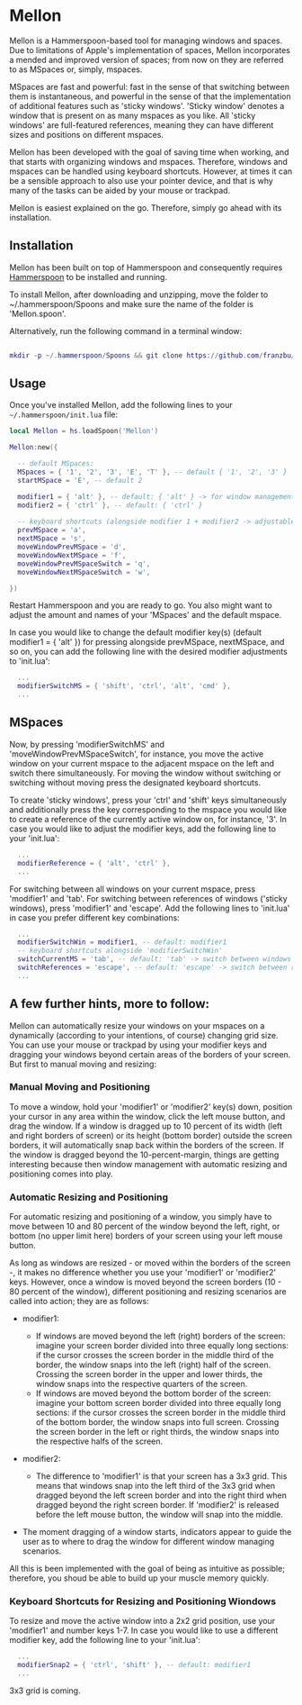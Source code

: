 # Mellon

Mellon is a Hammerspoon-based tool for managing windows and spaces. Due to limitations of Apple's implementation of spaces, Mellon incorporates a mended and improved version of spaces; from now on they are referred to as MSpaces or, simply, mspaces.

MSpaces are fast and powerful: fast in the sense of that switching between them is instantaneous, and powerful in the sense of that the implementation of additional features such as 'sticky windows'. 'Sticky window' denotes a window that is present on as many mspaces as you like. All 'sticky windows' are full-featured references, meaning they can have different sizes and positions on different mspaces.

Mellon has been developed with the goal of saving time when working, and that starts with organizing windows and mspaces. Therefore, windows and mspaces can be handled using keyboard shortcuts. However, at times it can be a sensible approach to also use your pointer device, and that is why many of the tasks can be aided by your mouse or trackpad.

Mellon is easiest explained on the go. Therefore, simply go ahead with its installation.


## Installation

Mellon has been built on top of Hammerspoon and consequently requires [Hammerspoon](https://www.hammerspoon.org/) to be installed and running.

To install Mellon, after downloading and unzipping, move the folder to ~/.hammerspoon/Spoons and make sure the name of the folder is 'Mellon.spoon'. 

Alternatively, run the following command in a terminal window:

```lua

mkdir -p ~/.hammerspoon/Spoons && git clone https://github.com/franzbu/Mellon.spoon.git ~/.hammerspoon/Spoons/Mellon.spoon

```

## Usage

Once you've installed Mellon, add the following lines to your `~/.hammerspoon/init.lua` file:

```lua
local Mellon = hs.loadSpoon('Mellon')

Mellon:new({

  -- default MSpaces:
  MSpaces = { '1', '2', '3', 'E', 'T' }, -- default { '1', '2', '3' }
  startMSpace = 'E', -- default 2

  modifier1 = { 'alt' }, -- default: { 'alt' } -> for window management with mouse (also modifier2)
  modifier2 = { 'ctrl' }, -- default: { 'ctrl' }
   
  -- keyboard shortcuts (alongside modifier 1 + modifier2 -> adjustable) for moving windows to/switching mspaces
  prevMSpace = 'a',
  nextMSpace = 's',
  moveWindowPrevMSpace = 'd',
  moveWindowNextMSpace = 'f',
  moveWindowPrevMSpaceSwitch = 'q',
  moveWindowNextMSpaceSwitch = 'w',

})

```

Restart Hammerspoon and you are ready to go. You also might want to adjust the amount and names of your 'MSpaces' and the default mspace. 

In case you would like to change the default modifier key(s) (default modifier1 = { 'alt' }) for pressing alongside prevMSpace, nextMSpace, and so on, you can add the following line with the desired modifier adjustments to 'init.lua':

```lua
  ...
  modifierSwitchMS = { 'shift', 'ctrl', 'alt', 'cmd' },
  ...
```
## MSpaces

Now, by pressing 'modifierSwitchMS' and 'moveWindowPrevMSpaceSwitch', for instance, you move the active window on your current mspace to the adjacent mspace on the left and switch there simultaneously. For moving the window without switching or switching without moving press the designated keyboard shortcuts.

To create 'sticky windows', press your 'ctrl' and 'shift' keys simultaneously and additionally press the key corresponding to the mspace you would like to create a reference of the currently active window on, for instance, '3'. In case you would like to adjust the modifier keys, add the following line to your 'init.lua':

```lua
  ...
  modifierReference = { 'alt', 'ctrl' },
  ...
```

For switching between all windows on your current mspace, press 'modifier1' and 'tab'. For switching between references of windows ('sticky windows), press 'modifier1' and 'escape'. Add the following lines to 'init.lua' in case you prefer different key combinations:

```lua
  ...
  modifierSwitchWin = modifier1, -- default: modifier1
  -- keyboard shortcuts alongside 'modifierSwitchWin'
  switchCurrentMS = 'tab', -- default: 'tab' -> switch between windows of current mspace
  switchReferences = 'escape', -- default: 'escape' -> switch between references of same window, which by design are on different mspaces
  ...
```

## A few further hints, more to follow:

Mellon can automatically resize your windows on your mspaces on a dynamically (according to your intentions, of course) changing grid size. You can use your mouse or trackpad by using your modifier keys and dragging your windows beyond certain areas of the borders of your screen. But first to manual moving and resizing:


### Manual Moving and Positioning

To move a window, hold your 'modifier1' or 'modifier2' key(s) down, position your cursor in any area within the window, click the left mouse button, and drag the window. If a window is dragged up to 10 percent of its width (left and right borders of screen) or its height (bottom border) outside the screen borders, it will automatically snap back within the borders of the screen. If the window is dragged beyond the 10-percent-margin, things are getting interesting because then window management with automatic resizing and positioning comes into play.

### Automatic Resizing and Positioning 

For automatic resizing and positioning of a window, you simply have to move between 10 and 80 percent of the window beyond the left, right, or bottom (no upper limit here) borders of your screen using your left mouse button. 

As long as windows are resized - or moved within the borders of the screen -, it makes no difference whether you use your 'modifier1' or 'modifier2' keys. However, once a window is moved beyond the screen borders (10 - 80 percent of the window), different positioning and resizing scenarios are called into action; they are as follows:

* modifier1: 
  * If windows are moved beyond the left (right) borders of the screen: imagine your screen border divided into three equally long sections: if the cursor crosses the screen border in the middle third of the border, the window snaps into the left (right) half of the screen. Crossing the screen border in the upper and lower thirds, the window snaps into the respective quarters of the screen.
  * If windows are moved beyond the bottom border of the screen: imagine your bottom screen border divided into three equally long sections: if the cursor crosses the screen border in the middle third of the bottom border, the window snaps into full screen. Crossing the screen border in the left or right thirds, the window snaps into the respective halfs of the screen.

* modifier2: 
  * The difference to 'modifier1' is that your screen has a 3x3 grid. This means that windows snap into the left third of the 3x3 grid when dragged beyond the left screen border and into the right third when dragged beyond the right screen border. If 'modifier2' is released before the left mouse button, the window will snap into the middle.
 
* The moment dragging of a window starts, indicators appear to guide the user as to where to drag the window for different window managing scenarios.

All this is been implemented with the goal of being as intuitive as possible; therefore, you shoud be able to build up your muscle memory quickly.

### Keyboard Shortcuts for Resizing and Positioning Wiondows

To resize and move the active window into a 2x2 grid position, use your 'modifier1' and number keys 1-7. In case you would like to use a different modifier key, add the following line to your 'init.lua':


```lua
  ...
  modifierSnap2 = { 'ctrl', 'shift' }, -- default: modifier1 
  ...
```

3x3 grid is coming.

